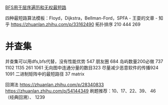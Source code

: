
[BFS用于层序遍历和无权最短路](https://leetcode.cn/problems/binary-tree-level-order-traversal/solutions/244853/bfs-de-shi-yong-chang-jing-zong-jie-ceng-xu-bian-l/)

四种最短路算法模板：Floyd，Dijkstra，Bellman-Ford，SPFA - 王耍的文章 - 知乎
https://zhuanlan.zhihu.com/p/33162490 
拓扑排序 210 444 269

# 并查集
并查集可以用dfs,bfs代替，没有性能优势
547 朋友圈
684 
岛屿数量200必做
737
1102
1135
261
1061
无向图中连通分量的数目323
尽量减少恶意软件的传播924
1091 二进制矩阵中的最短路径
37 matrix

回溯法
https://zhuanlan.zhihu.com/p/28340833
https://zhuanlan.zhihu.com/p/54144349
刷题推荐：10、17、22、39、 46（经典回溯）、 1239


